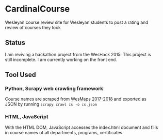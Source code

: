 # CardinalCourse

Wesleyan course review site for Wesleyan students to post a rating and review of courses they took

## Status
I am reviving a hackathon project from the WesHack 2015. This project is still incomplete. I am currently working on the front end.

## Tool Used

### Python, Scrapy web crawling framework

Course names are scraped from [WesMaps 2017-2018](https://iasext.wesleyan.edu/regprod/!wesmaps_page.html?term=1181) and exported as JSON by running `scrapy crawl cs -o cs.json`

### HTML, JavaScript

With the HTML DOM, JavaScript accesses the index.html document and fills in course names of all departments, programs, certificates.
